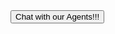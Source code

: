 <html>
<script type='text/javascript'>
	function initEmbeddedMessaging() {
		try {
			embeddedservice_bootstrap.settings.language = 'en_US'; // For example, enter 'en' or 'en-US'

			embeddedservice_bootstrap.init(
				'00D8Z000000sp44',
				'Messaging_for_In_App_and_Web_GitHub',
				'https://infallibletechiemiaw.my.site.com/ESWMessagingforInAppa1676392506026',
				{
					scrt2URL: 'https://infallibletechiemiaw.my.salesforce-scrt.com'
				}
			);
		} catch (err) {
			console.error('Error loading Embedded Messaging: ', err);
		}
	};
</script>
<script type='text/javascript' src='https://infallibletechiemiaw.my.site.com/ESWMessagingforInAppa1676392506026/assets/js/bootstrap.min.js' onload='initEmbeddedMessaging()'></script>
	<button id="launchChatButton" onclick="launchChat()">
		Chat with our Agents!!!
	</button>
	<script>
	function launchChat() {
		embeddedservice_bootstrap.utilAPI.launchChat()
		.then(() => {
			console.log(
				'Inside Launch Chat'
			);
		}).catch(() => {
			console.log(
				'Inside Launch Chat catch Block'
			);
		}).finally(() => {
			console.log(
				'Inside Launch Chat finally Block'
			);
		});
		}
	</script>
</html>
